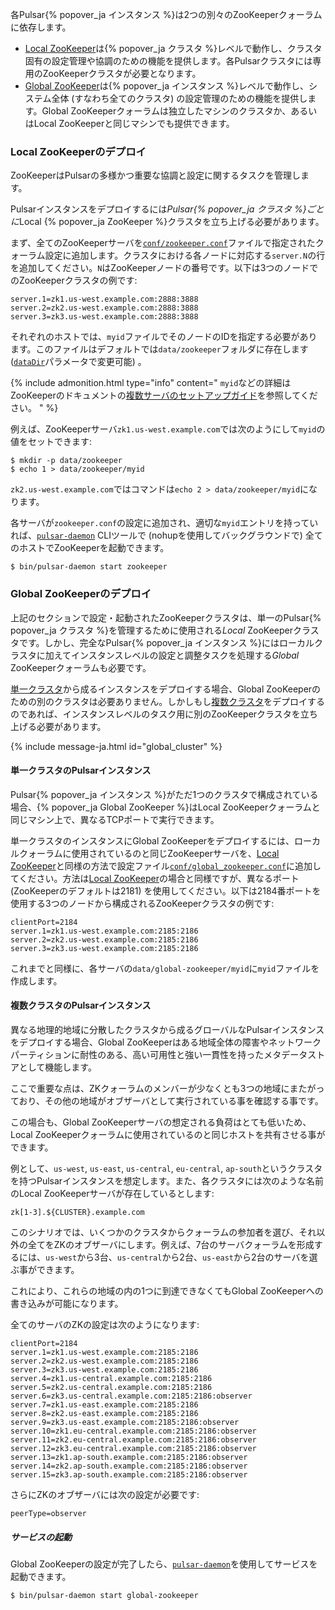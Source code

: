 <!--

    Licensed to the Apache Software Foundation (ASF) under one
    or more contributor license agreements.  See the NOTICE file
    distributed with this work for additional information
    regarding copyright ownership.  The ASF licenses this file
    to you under the Apache License, Version 2.0 (the
    "License"); you may not use this file except in compliance
    with the License.  You may obtain a copy of the License at

      http://www.apache.org/licenses/LICENSE-2.0

    Unless required by applicable law or agreed to in writing,
    software distributed under the License is distributed on an
    "AS IS" BASIS, WITHOUT WARRANTIES OR CONDITIONS OF ANY
    KIND, either express or implied.  See the License for the
    specific language governing permissions and limitations
    under the License.

-->

各Pulsar{% popover_ja インスタンス %}は2つの別々のZooKeeperクォーラムに依存します。

* [Local ZooKeeper](#local-zookeeperのデプロイ)は{% popover_ja クラスタ %}レベルで動作し、クラスタ固有の設定管理や協調のための機能を提供します。各Pulsarクラスタには専用のZooKeeperクラスタが必要となります。
* [Global ZooKeeper](#global-zookeeperのデプロイ)は{% popover_ja インスタンス %}レベルで動作し、システム全体 (すなわち全てのクラスタ) の設定管理のための機能を提供します。Global ZooKeeperクォーラムは独立したマシンのクラスタか、あるいはLocal ZooKeeperと同じマシンでも提供できます。

### Local ZooKeeperのデプロイ

ZooKeeperはPulsarの多様かつ重要な協調と設定に関するタスクを管理します。

Pulsarインスタンスをデプロイするには*Pulsar{% popover_ja クラスタ %}ごとに*Local {% popover_ja ZooKeeper %}クラスタを立ち上げる必要があります。

まず、全てのZooKeeperサーバを[`conf/zookeeper.conf`](../../reference/Configuration#zookeeper)ファイルで指定されたクォーラム設定に追加します。クラスタにおける各ノードに対応する`server.N`の行を追加してください。`N`はZooKeeperノードの番号です。以下は3つのノードでのZooKeeperクラスタの例です:

```properties
server.1=zk1.us-west.example.com:2888:3888
server.2=zk2.us-west.example.com:2888:3888
server.3=zk3.us-west.example.com:2888:3888
```

それぞれのホストでは、`myid`ファイルでそのノードのIDを指定する必要があります。このファイルはデフォルトでは`data/zookeeper`フォルダに存在します ([`dataDir`](../../reference/Configuration#zookeeper-dataDir)パラメータで変更可能) 。

{% include admonition.html type="info" content="
`myid`などの詳細はZooKeeperのドキュメントの[複数サーバのセットアップガイド](https://zookeeper.apache.org/doc/r3.4.10/zookeeperAdmin.html#sc_zkMulitServerSetup)を参照してください。
" %}

例えば、ZooKeeperサーバ`zk1.us-west.example.com`では次のようにして`myid`の値をセットできます:

```shell
$ mkdir -p data/zookeeper
$ echo 1 > data/zookeeper/myid
```

`zk2.us-west.example.com`ではコマンドは`echo 2 > data/zookeeper/myid`になります。

各サーバが`zookeeper.conf`の設定に追加され、適切な`myid`エントリを持っていれば、[`pulsar-daemon`](../../reference/CliTools#pulsar-daemon) CLIツールで (nohupを使用してバックグラウンドで) 全てのホストでZooKeeperを起動できます。

```shell
$ bin/pulsar-daemon start zookeeper
```

### Global ZooKeeperのデプロイ

上記のセクションで設定・起動されたZooKeeperクラスタは、単一のPulsar{% popover_ja クラスタ %}を管理するために使用される*Local* ZooKeeperクラスタです。しかし、完全なPulsar{% popover_ja インスタンス %}にはローカルクラスタに加えてインスタンスレベルの設定と調整タスクを処理する*Global* ZooKeeperクォーラムも必要です。

[単一クラスタ](#単一クラスタのpulsarインスタンス)から成るインスタンスをデプロイする場合、Global ZooKeeperのための別のクラスタは必要ありません。しかしもし[複数クラスタ](#複数クラスタのpulsarインスタンス)をデプロイするのであれば、インスタンスレベルのタスク用に別のZooKeeperクラスタを立ち上げる必要があります。

{% include message-ja.html id="global_cluster" %}

#### 単一クラスタのPulsarインスタンス

Pulsar{% popover_ja インスタンス %}がただ1つのクラスタで構成されている場合、{% popover_ja Global ZooKeeper %}はLocal ZooKeeperクォーラムと同じマシン上で、異なるTCPポートで実行できます。

単一クラスタのインスタンスにGlobal ZooKeeperをデプロイするには、ローカルクォーラムに使用されているのと同じZooKeeperサーバを、[Local ZooKeeper](#local-zookeeper)と同様の方法で設定ファイル[`conf/global_zookeeper.conf`](../../reference/Configuration#global-zookeeper)に追加してください。方法は[Local ZooKeeper](#local-zookeeper)の場合と同様ですが、異なるポート (ZooKeeperのデフォルトは2181) を使用してください。以下は2184番ポートを使用する3つのノードから構成されるZooKeeperクラスタの例です:

```properties
clientPort=2184
server.1=zk1.us-west.example.com:2185:2186
server.2=zk2.us-west.example.com:2185:2186
server.3=zk3.us-west.example.com:2185:2186
```

これまでと同様に、各サーバの`data/global-zookeeper/myid`に`myid`ファイルを作成します。

#### 複数クラスタのPulsarインスタンス

異なる地理的地域に分散したクラスタから成るグローバルなPulsarインスタンスをデプロイする場合、Global ZooKeeperはある地域全体の障害やネットワークパーティションに耐性のある、高い可用性と強い一貫性を持ったメタデータストアとして機能します。

ここで重要な点は、ZKクォーラムのメンバーが少なくとも3つの地域にまたがっており、その他の地域がオブザーバとして実行されている事を確認する事です。

この場合も、Global ZooKeeperサーバの想定される負荷はとても低いため、Local ZooKeeperクォーラムに使用されているのと同じホストを共有させる事ができます。

例として、`us-west`, `us-east`, `us-central`, `eu-central`, `ap-south`というクラスタを持つPulsarインスタンスを想定します。また、各クラスタには次のような名前のLocal ZooKeeperサーバが存在しているとします:

```
zk[1-3].${CLUSTER}.example.com
```

このシナリオでは、いくつかのクラスタからクォーラムの参加者を選び、それ以外の全てをZKのオブザーバにします。例えば、7台のサーバクォーラムを形成するには、`us-west`から3台、`us-central`から2台、`us-east`から2台のサーバを選ぶ事ができます。

これにより、これらの地域の内の1つに到達できなくてもGlobal ZooKeeperへの書き込みが可能になります。

全てのサーバのZKの設定は次のようになります:

```properties
clientPort=2184
server.1=zk1.us-west.example.com:2185:2186
server.2=zk2.us-west.example.com:2185:2186
server.3=zk3.us-west.example.com:2185:2186
server.4=zk1.us-central.example.com:2185:2186
server.5=zk2.us-central.example.com:2185:2186
server.6=zk3.us-central.example.com:2185:2186:observer
server.7=zk1.us-east.example.com:2185:2186
server.8=zk2.us-east.example.com:2185:2186
server.9=zk3.us-east.example.com:2185:2186:observer
server.10=zk1.eu-central.example.com:2185:2186:observer
server.11=zk2.eu-central.example.com:2185:2186:observer
server.12=zk3.eu-central.example.com:2185:2186:observer
server.13=zk1.ap-south.example.com:2185:2186:observer
server.14=zk2.ap-south.example.com:2185:2186:observer
server.15=zk3.ap-south.example.com:2185:2186:observer
```

さらにZKのオブザーバには次の設定が必要です:

```properties
peerType=observer
```

##### サービスの起動

Global ZooKeeperの設定が完了したら、[`pulsar-daemon`](../../reference/CliTools#pulsar-daemon)を使用してサービスを起動できます。

```shell
$ bin/pulsar-daemon start global-zookeeper
```

